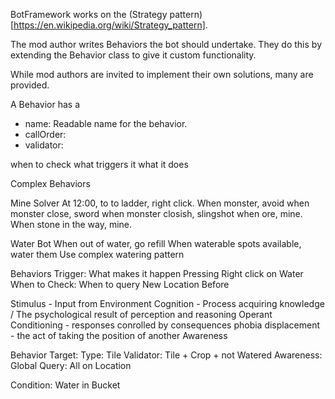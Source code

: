 BotFramework works on the (Strategy pattern)[https://en.wikipedia.org/wiki/Strategy_pattern].

The mod author writes Behaviors the bot should undertake. They do this by extending the Behavior class to give it custom functionality.

While mod authors are invited to implement their own solutions, many are provided.

A Behavior has a 
- name: Readable name for the behavior.
- callOrder:
- validator:

when to check
what triggers it
what it does

Complex Behaviors

Mine Solver
At 12:00, to to ladder, right click.
When monster, avoid
when monster close, sword
when monster closish, slingshot
when ore, mine.
When stone in the way, mine.

Water Bot
When out of water, go refill
When waterable spots available, water them
Use complex watering pattern

Behaviors
Trigger: What makes it happen
  Pressing Right click on Water
When to Check: When to query
  New Location
  Before
  
Stimulus - Input from Environment
Cognition - Process acquiring knowledge / The psychological result of perception and reasoning
Operant Conditioning - responses conrolled by consequences
phobia
displacement - the act of taking the position of another
Awareness






Behavior
  Target:
    Type: Tile
    Validator: Tile + Crop + not Watered
    Awareness: Global
    Query: All on Location
    
  Condition: Water in Bucket
    
  